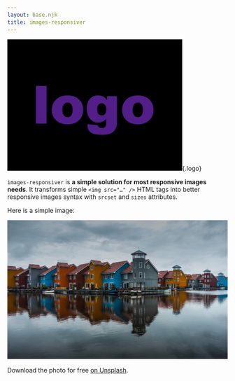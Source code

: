 ```yaml
---
layout: base.njk
title: images-responsiver
---
```


![My logo](assets/my-logo.png){.logo}

`images-responsiver` is **a simple solution for most responsive images needs**. It transforms simple `<img src="…" />` HTML tags into better responsive images syntax with `srcset` and `sizes` attributes.

Here is a simple image:

![A photo of colorful houses in Groningen, The Netherlands](assets/colorful-netherlands.jpg)

Download the photo for free [on Unsplash](https://unsplash.com/photos/0jj1xNsSOBo).
